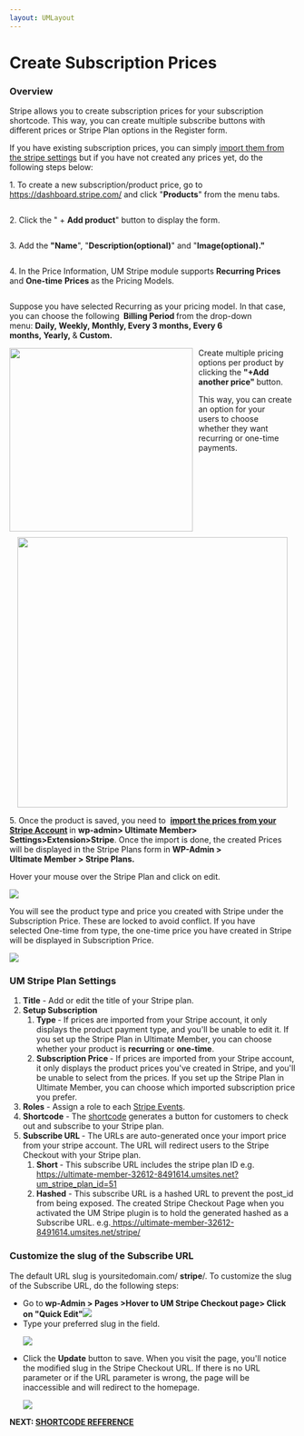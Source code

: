 ```yaml
---
layout: UMLayout
---
```

# Create Subscription Prices


### Overview
<p>
		 Stripe allows you to create subscription prices for your subscription shortcode. This way, you can create multiple subscribe buttons with different prices or Stripe Plan options in the Register form.</p><p>
	If you have existing subscription prices, you can simply 
	<a href="https://ultimatemember.github.io/docs-v3/um-stripe/article/1846-import-existing-subscription-prices-from-your-stripe-account" target="_blank">import them from the stripe settings</a> but if you have not created any prices yet, do the following steps below:</p><p>
	 1. To create a new subscription/product price, go to 
	<a href="https://dashboard.stripe.com/" target="_blank">https://dashboard.stripe.com/</a> and click "<strong>Products</strong>" from the menu tabs.</p><p>
	<img class="noBdr" src="https://s3.amazonaws.com/helpscout.net/docs/assets/561c96629033600a7a36d662/images/63f622a1188a9d242a7d5be0/file-GGEqHQjhzS.png" alt="" style="display: block; margin: auto;"></p><p>
	 2. Click the " +
	<strong>Add product</strong>" button to display the form.</p><p>
	<img class="noBdr" src="https://s3.amazonaws.com/helpscout.net/docs/assets/561c96629033600a7a36d662/images/63f62388188a9d242a7d5be2/file-1U2CzmwMRx.png" alt="" style="display: block; margin: auto;"></p><p>
	 3. Add the 
	<strong>"Name</strong>", "<strong>Description(optional)</strong>" and "<strong>Image(optional)."</strong></p><p>
	<img class="noBdr" src="https://s3.amazonaws.com/helpscout.net/docs/assets/561c96629033600a7a36d662/images/63f624c5188a9d242a7d5be5/file-GKKvbGkpLj.png" alt="" style="display: block; margin: auto;"></p><p>
	 4. In the Price Information, UM Stripe module supports 
	<strong>Recurring Prices </strong>and <strong>One-time</strong> <strong>Prices </strong>as the Pricing Models.</p><p>
	<img class="noBdr" src="https://s3.amazonaws.com/helpscout.net/docs/assets/561c96629033600a7a36d662/images/63f62882c490cd5d5b96a1bf/file-Z7je1dsxgQ.png" alt="" style="display: block; margin: auto;"></p><p>
	Suppose you have selected Recurring as your pricing model. In that case, you can choose the following
	<strong> Billing Period </strong>from the drop-down menu: <strong>Daily, Weekly, Monthly, Every 3 months, </strong><strong style="background-color: initial;">Every 6 months, </strong><strong style="background-color: initial;">Yearly, </strong>&<strong style="background-color: initial;"> </strong><strong style="background-color: initial;">Custom.</strong></p><p>
	<img class="noBdr" src="https://s3.amazonaws.com/helpscout.net/docs/assets/561c96629033600a7a36d662/images/62984c0e92cb8c175b469163/file-mMF221HUQF.png" style="width: 323px; float: left; margin: 0px 10px 10px 0px;" alt=""></p><p>
	Create multiple pricing options per product by clicking the 
	<b style="background-color: initial;">"+Add another price" </b>button. </p><p>
	<img class="noBdr" src="https://s3.amazonaws.com/helpscout.net/docs/assets/561c96629033600a7a36d662/images/629848cc5732000792520c02/file-cSlCGFPq85.png" alt="" style="display: block; margin: auto;">This way, you can create an option for your users to choose whether they want recurring or one-time payments.</p><p>
	<img class="noBdr" src="https://s3.amazonaws.com/helpscout.net/docs/assets/561c96629033600a7a36d662/images/62984bb95732000792520c0e/file-Det8o1q8E1.png" style="width: 476px; display: block; margin: auto;" alt=""></p>
<div>
	<p>
	5. Once the product is saved, you need to 
		<strong><a href="https://ultimatemember.github.io/docs-v3/um-stripe/article/1846-import-existing-subscription-prices-from-your-stripe-account">import the prices from your Stripe Account</a> </strong>in <strong>wp-admin> Ultimate Member> Settings>Extension>Stripe</strong>. Once the import is done, the created Prices will be displayed in the Stripe Plans form in
		<strong style="background-color: initial;"> WP-</strong><strong style="background-color: initial;">Admin > Ultimate</strong><strong style="background-color: initial;"> Member</strong><strong style="background-color: initial;"> > Stripe Plans. </strong>
	</p>
</div><p>
	Hover your mouse over the Stripe Plan and click on edit.</p><p>
	<img class="noBdr" src="https://s3.amazonaws.com/helpscout.net/docs/assets/561c96629033600a7a36d662/images/651d92b142d97d1c0459142f/file-8hfScHYbCc.png"></p><p>
	You will see the product type and price you created with Stripe under the Subscription Price. These are locked to avoid conflict. If you have selected One-time from type, the one-time price you have created in Stripe will be displayed in Subscription Price.</p><p>
	<img class="noBdr" src="https://s3.amazonaws.com/helpscout.net/docs/assets/561c96629033600a7a36d662/images/651d94f005231a0b51d23376/file-DckD8Q6zKx.png"></p>

### UM Stripe Plan Settings
<ol>
	
<li><strong>Title</strong> - Add or edit the title of your Stripe plan.</li>	
<li><strong>Setup Subscription</strong>
	
<ol>
		
<li><strong>Type </strong>- If prices are imported from your Stripe account, it only displays the product payment type, and you'll be unable to edit it. If you set up the Stripe Plan in Ultimate Member, you can choose whether your product is <strong>recurring</strong> or <strong>one-time</strong>.</li>		
<li><strong>Subscription Price </strong>- If prices are imported from your Stripe account, it only displays the product prices you've created in Stripe, and you'll be unable to select from the prices. If you set up the Stripe Plan in Ultimate Member, you can choose which imported subscription price you prefer.</li>	</ol></li>	
<li><strong>Roles</strong> - Assign a role to each <a href="https://ultimatemember.github.io/docs-v3/um-stripe/article/1616-stripe-shortcodes-reference">Stripe Events</a>.</li>	
<li><strong>Shortcode</strong> - The <a href="https://ultimatemember.github.io/docs-v3/um-stripe/article/1616-stripe-shortcodes-reference">shortcode</a> generates a button for customers to check out and subscribe to your Stripe plan.</li>	
<li><strong>Subscribe URL </strong>- The URLs are auto-generated once your import price from your stripe account. The URL will redirect users to the Stripe Checkout with your Stripe plan.
	
<ol>
		
<li><strong>Short </strong>- This subscribe URL includes the stripe plan ID e.g. <a href="https://ultimate-member-32612-8491614.umsites.net?um_stripe_plan_id=51">https://ultimate-member-32612-8491614.umsites.net?um_stripe_plan_id=51</a></li>		
<li><strong>Hashed</strong> - This subscribe URL is a hashed URL to prevent the post_id from being exposed. The created Stripe Checkout Page when you activated the UM Stripe plugin is to hold the generated hashed as a Subscribe URL. e.g.<a href="https://ultimate-member-32612-8491614.umsites.net/stripe/"> https://ultimate-member-32612-8491614.umsites.net/stripe/</a></li>	</ol></li></ol>

### Customize the slug of the Subscribe URL
<p>
	The default URL slug is yoursitedomain.com/
	<strong>stripe</strong>/<random hash>. To customize the slug of the Subscribe URL, do the following steps:</p><ul>
	
<li>Go to<strong> wp-Admin > Pages >Hover to UM Stripe Checkout page> Click on "Quick Edit"<img class="noBdr" src="https://s3.amazonaws.com/helpscout.net/docs/assets/561c96629033600a7a36d662/images/651db1f9ed8c6d2f1cffdf15/file-eleEKK6C3y.png"></strong></li>	
<li>Type your preferred slug in the field.<br>
	
<p>
		<img class="noBdr" src="https://s3.amazonaws.com/helpscout.net/docs/assets/561c96629033600a7a36d662/images/651db292c00c2b65208e1c82/file-VQ0SaN8bsz.png">
	</p></li>	
<li>Click the <strong>U</strong><strong>pdate</strong> button to save. When you visit the page, you'll notice the modified slug in the Stripe Checkout URL. If there is no URL parameter or if the URL parameter is wrong, the page will be inaccessible and will redirect to the homepage.
	
<p>
		<img class="noBdr" src="https://s3.amazonaws.com/helpscout.net/docs/assets/561c96629033600a7a36d662/images/651db77a42d97d1c0459145f/file-yZAx80VqBx.png">
	</p></li></ul><p>
	<strong>NEXT: <a href="https://ultimatemember.github.io/docs-v3/um-stripe/article/1616-stripe-shortcodes-reference" target="_blank">SHORTCODE REFERENCE</a></strong></p>
